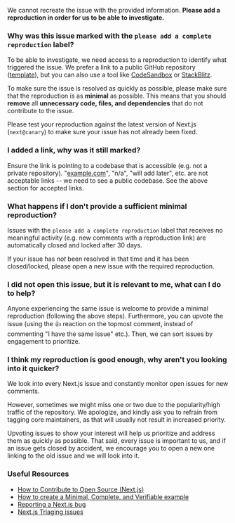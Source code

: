 We cannot recreate the issue with the provided information. **Please add a reproduction in order for us to be able to investigate.**

### **Why was this issue marked with the `please add a complete reproduction` label?**

To be able to investigate, we need access to a reproduction to identify what triggered the issue. We prefer a link to a public GitHub repository ([template](https://github.com/vercel/next.js/tree/canary/examples/reproduction-template)), but you can also use a tool like [CodeSandbox](https://codesandbox.io/s/github/vercel/next.js/tree/canary/examples/reproduction-template) or [StackBlitz](https://stackblitz.com/fork/github/vercel/next.js/tree/canary/examples/reproduction-template).

To make sure the issue is resolved as quickly as possible, please make sure that the reproduction is as **minimal** as possible. This means that you should **remove** all **unnecessary code, files, and dependencies** that do not contribute to the issue.

Please test your reproduction against the latest version of Next.js (`next@canary`) to make sure your issue has not already been fixed.

### **I added a link, why was it still marked?**

Ensure the link is pointing to a codebase that is accessible (e.g. not a private repository). "[example.com](http://example.com/)", "n/a", "will add later", etc. are not acceptable links -- we need to see a public codebase. See the above section for accepted links.

### **What happens if I don't provide a sufficient minimal reproduction?**

Issues with the `please add a complete reproduction` label that receives no meaningful activity (e.g. new comments with a reproduction link) are automatically closed and locked after 30 days.

If your issue has _not_ been resolved in that time and it has been closed/locked, please open a new issue with the required reproduction.

### **I did not open this issue, but it is relevant to me, what can I do to help?**

Anyone experiencing the same issue is welcome to provide a minimal reproduction (following the above steps). Furthermore, you can upvote the issue (using the :+1: reaction on the topmost comment, instead of commenting "I have the same issue" etc.). Then, we can sort issues by engagement to prioritize.

### **I think my reproduction is good enough, why aren't you looking into it quicker?**

We look into every Next.js issue and constantly monitor open issues for new comments.

However, sometimes we might miss one or two due to the popularity/high traffic of the repository. We apologize, and kindly ask you to refrain from tagging core maintainers, as that will usually not result in increased priority.

Upvoting issues to show your interest will help us prioritize and address them as quickly as possible. That said, every issue is important to us, and if an issue gets closed by accident, we encourage you to open a new one linking to the old issue and we will look into it.

### **Useful Resources**

- [How to Contribute to Open Source (Next.js)](https://www.youtube.com/watch?v=cuoNzXFLitc)
- [How to create a Minimal, Complete, and Verifiable example](https://stackoverflow.com/help/mcve)
- [Reporting a Next.js bug](https://github.com/vercel/next.js/blob/canary/.github/ISSUE_TEMPLATE/1.bug_report.yml)
- [Next.js Triaging issues](https://github.com/vercel/next.js/blob/canary/contributing/repository/triaging.md)
